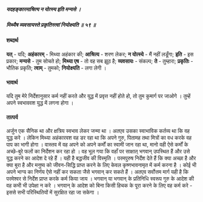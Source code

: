 ##### यदहङ्कारमाश्रित्य न योत्स्य इति मन्यसे ।
##### मिथ्यैष व्यवसायस्ते प्रकृतिस्त्वां नियोक्ष्यति ॥ ५९ ॥

#### शब्दार्थ

**यत्** - यदि; **अहंकारम्** - मिथ्या अहंकार की; **आश्रित्य** - शरण लेकर; **न योत्स्ये** - मैं नहीं लडूँगा; **इति** - इस प्रकार; **मन्यसे** - तुम सोचते हो; **मिथ्या एष** - तो वह सब झूठ है; **व्यवसायः** - संकल्प; **ते** - तुम्हारा; **प्रकृतिः** - भौतिक प्रकृति; **त्वाम्** - तुमको; **नियोक्ष्यति** - लगा लेगी ।

#### भावार्थ

यदि तुम मेरे निर्देशानुसार कर्म नहीं करते और युद्ध में प्रवृत्त नहीं होते हो, तो तुम कुमार्ग पर जाओगे । तुम्हें अपने स्वभाववश युद्ध में लगना होगा ।

#### तात्पर्य

अर्जुन एक सैनिक था और क्षत्रिय स्वभाव लेकर जन्मा था । अतएव उसका स्वाभाविक कर्तव्य था कि वह युद्ध करे । लेकिन मिथ्या अहंकारवश वह डर रहा था कि अपने गुरु, पितामह तथा मित्रों का वध करके वह पाप का भागी होगा । वास्तव में वह अपने को अपने कर्मों का स्वामी जान रहा था, मानो वही ऐसे कर्मों के अच्छे-बुरे फलों का निर्देशन कर रहा हो । वह भूल गया कि वहाँ पर साक्षात् भगवान् उपस्थित हैं और उसे युद्ध करने का आदेश दे रहे हैं । यही है बद्धजीव की विस्मृति । परमपुरुष निर्देश देते हैं कि क्या अच्छा है और क्या बुरा है और मनुष्य को जीवन-सिद्धि प्राप्त करने के लिए केवल कृष्णभावनामृत में कर्म करना है । कोई भी अपने भाग्य का निर्णय ऐसे नहीं कर सकता जैसे भगवान् कर सकते हैं । अतएव सर्वोत्तम मार्ग यही है कि परमेश्वर से निर्देश प्राप्त करके कर्म किया जाय । भगवान् या भगवान् के प्रतिनिधि स्वरूप गुरु के आदेश की वह कभी भी उपेक्षा न करे । भगवान् के आदेश को बिना किसी हिचक के पूरा करने के लिए वह कर्म करे - इससे सभी परिस्थितियों में सुरक्षित रहा जा सकेगा ।